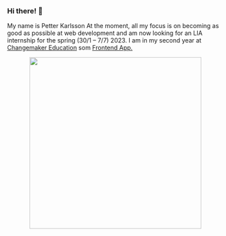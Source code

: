 ### Hi there! 👋

My name is Petter Karlsson
At the moment, all my focus is on becoming as good as possible at web development and am now looking for an LIA internship for the spring (30/1 – 7/7) 2023.
I am in my second year at <a href="https://cmeducations.se/" target="_blank">Changemaker Education</a>
                som <a href="https://cmeducations.se/utbildningar/program/frontend-app-developer"
                  target="_blank">Frontend
                  App.

<div id="header" align="center">
  <img src="https://media2.giphy.com/media/3kPDmoWdBpQPNhCnUG/giphy.gif" width="400"/>
</div>
